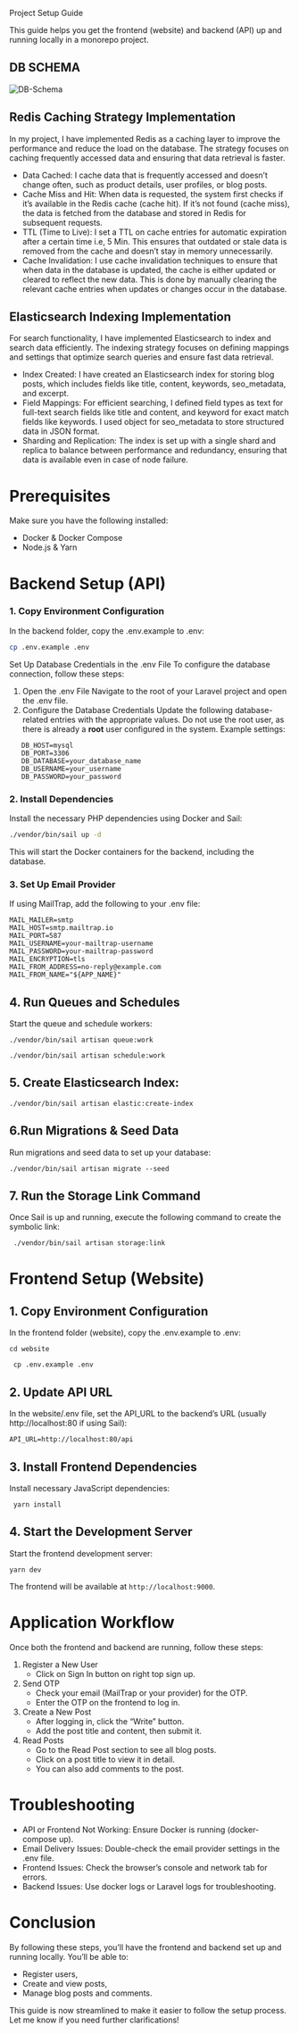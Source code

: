 Project Setup Guide

This guide helps you get the frontend (website) and backend (API) up and running locally in a monorepo project.

## DB SCHEMA

![DB-Schema](db_schema.png)

## Redis Caching Strategy Implementation

In my project, I have implemented Redis as a caching layer to improve the performance and reduce the load on the
database. The strategy focuses on caching frequently accessed data and ensuring that data retrieval is faster.

- Data Cached: I cache data that is frequently accessed and doesn’t change often, such as product details, user
  profiles, or blog posts.
- Cache Miss and Hit: When data is requested, the system first checks if it’s available in the Redis cache (cache hit).
  If it’s not found (cache miss), the data is fetched from the database and stored in Redis for subsequent requests.
- TTL (Time to Live): I set a TTL on cache entries for automatic expiration after a certain time i.e, 5 Min. This
  ensures that outdated or stale data is removed from the cache and doesn’t stay in memory unnecessarily.
- Cache Invalidation: I use cache invalidation techniques to ensure that when data in the database is updated, the cache
  is either updated or cleared to reflect the new data. This is done by manually clearing the relevant cache entries
  when updates or changes occur in the database.

## Elasticsearch Indexing Implementation

For search functionality, I have implemented Elasticsearch to index and search data efficiently. The indexing strategy
focuses on defining mappings and settings that optimize search queries and ensure fast data retrieval.

- Index Created: I have created an Elasticsearch index for storing blog posts, which includes fields like title,
  content, keywords, seo_metadata, and excerpt.
- Field Mappings: For efficient searching, I defined field types as text for full-text search fields like title and
  content, and keyword for exact match fields like keywords. I used object for seo_metadata to store structured data in
  JSON format.
- Sharding and Replication: The index is set up with a single shard and replica to balance between performance and
  redundancy, ensuring that data is available even in case of node failure.

# Prerequisites

Make sure you have the following installed:

- Docker & Docker Compose
- Node.js & Yarn

# Backend Setup (API)

### 1. Copy Environment Configuration

In the backend folder, copy the .env.example to .env:

```bash 
cp .env.example .env
```

Set Up Database Credentials in the .env File
To configure the database connection, follow these steps:

1. Open the .env File
   Navigate to the root of your Laravel project and open the .env file.
2. Configure the Database Credentials
   Update the following database-related entries with the appropriate values. Do not use the root user, as there is
   already a **root** user configured in the system.
   Example settings:

```dotenv DB_CONNECTION=mysql
   DB_HOST=mysql
   DB_PORT=3306
   DB_DATABASE=your_database_name
   DB_USERNAME=your_username
   DB_PASSWORD=your_password 
 ```

### 2. Install Dependencies

Install the necessary PHP dependencies using Docker and Sail:

```bash 
./vendor/bin/sail up -d
```

This will start the Docker containers for the backend, including the database.

### 3. Set Up Email Provider

If using MailTrap, add the following to your .env file:

```dotenv
MAIL_MAILER=smtp
MAIL_HOST=smtp.mailtrap.io
MAIL_PORT=587
MAIL_USERNAME=your-mailtrap-username
MAIL_PASSWORD=your-mailtrap-password
MAIL_ENCRYPTION=tls
MAIL_FROM_ADDRESS=no-reply@example.com
MAIL_FROM_NAME="${APP_NAME}"
``` 

## 4. Run Queues and Schedules

Start the queue and schedule workers:

```shell 
./vendor/bin/sail artisan queue:work
```

```shell 
./vendor/bin/sail artisan schedule:work
```

## 5. Create Elasticsearch Index:

```shell 
./vendor/bin/sail artisan elastic:create-index
```

## 6.Run Migrations & Seed Data

Run migrations and seed data to set up your database:

```shell 
./vendor/bin/sail artisan migrate --seed
```

## 7. Run the Storage Link Command

Once Sail is up and running, execute the following command to create the symbolic link:

```shell
 ./vendor/bin/sail artisan storage:link 
 ```

# Frontend Setup (Website)

## 1. Copy Environment Configuration

In the frontend folder (website), copy the .env.example to .env:

```shell 
cd website
```

```shell 
 cp .env.example .env
 ```

## 2. Update API URL

In the website/.env file, set the API_URL to the backend’s URL (usually http://localhost:80 if using Sail):

```dotenv 
API_URL=http://localhost:80/api
```

## 3. Install Frontend Dependencies

Install necessary JavaScript dependencies:

```shell
 yarn install
 ```

## 4. Start the Development Server

Start the frontend development server:

```shell 
yarn dev
```

The frontend will be available at ```http://localhost:9000```.

# Application Workflow

Once both the frontend and backend are running, follow these steps:

1. Register a New User
    - Click on Sign In button on right top sign up.
2. Send OTP
    - Check your email (MailTrap or your provider) for the OTP.
    - Enter the OTP on the frontend to log in.
3. Create a New Post
    - After logging in, click the “Write” button.
    - Add the post title and content, then submit it.
4. Read Posts
    - Go to the Read Post section to see all blog posts.
    - Click on a post title to view it in detail.
    - You can also add comments to the post.

# Troubleshooting

- API or Frontend Not Working: Ensure Docker is running (docker-compose up).
- Email Delivery Issues: Double-check the email provider settings in the .env file.
- Frontend Issues: Check the browser’s console and network tab for errors.
- Backend Issues: Use docker logs or Laravel logs for troubleshooting.

# Conclusion

By following these steps, you’ll have the frontend and backend set up and running locally. You’ll be able to:

- Register users,
- Create and view posts,
- Manage blog posts and comments.

This guide is now streamlined to make it easier to follow the setup process. Let me know if you need further
clarifications!
